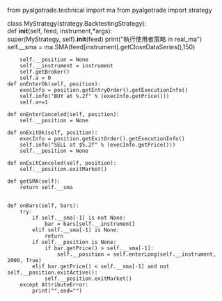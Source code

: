 from pyalgotrade.technical import ma
from pyalgotrade import strategy

class MyStrategy(strategy.BacktestingStrategy):  
    def __init__(self, feed, instrument,*args):  
        super(MyStrategy, self).__init__(feed) 
        print("執行使用者策略 in real_ma")
        self.__sma = ma.SMA(feed[instrument].getCloseDataSeries(),150)


        self.__position = None
        self.__instrument = instrument  
        self.getBroker()
        self.a = 0 
    def onEnterOk(self, position):  
        execInfo = position.getEntryOrder().getExecutionInfo()  
        self.info("BUY at %.2f" % (execInfo.getPrice())) 
        self.a+=1
  
    def onEnterCanceled(self, position):  
        self.__position = None  
  
    def onExitOk(self, position):  
        execInfo = position.getExitOrder().getExecutionInfo()  
        self.info("SELL at $%.2f" % (execInfo.getPrice()))  
        self.__position = None  
  
    def onExitCanceled(self, position):  
        self.__position.exitMarket()  
  
    def getSMA(self):  
        return self.__sma


    def onBars(self, bars):   
        try:
            if self.__sma[-1] is not None:
                bar = bars[self.__instrument]
            elif self.__sma[-1] is None:
                return    
            if self.__position is None:  
                if bar.getPrice() > self.__sma[-1]:    
                    self.__position = self.enterLong(self.__instrument, 2000, True)  
            elif bar.getPrice() < self.__sma[-1] and not self.__position.exitActive(): 
                self.__position.exitMarket()
        except AttributeError:
            print("",end="")